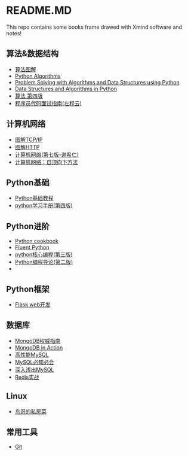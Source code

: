 # README.MD

This repo contains some books frame drawed with Xmind software and notes!

## 算法&数据结构
* [算法图解]()
* [Python Algorithms]()
* [Problem Solving with Algorithms and Data Structures using Python](http://www.interactivepython.org/runestone/static/pythonds/index.html)
* [Data Structures and Algorithms in Python]()
* [算法 第四版](http://vdisk.weibo.com/s/uKgbN23K6OpNt)
* [程序员代码面试指南(左程云)]()

## 计算机网络
* [图解TCP/IP]()
* [图解HTTP](https://blog.csdn.net/zephyr999/article/details/80055420)
* [计算机网络(第七版-谢希仁)]()
* [计算机网络：自顶向下方法]()

## Python基础
* [Python基础教程]()
* [python学习手册(第四版)]()

## Python进阶

* [Python cookbook]()
* [Fluent Python](http://shop.oreilly.com/product/0636920032519.do)
* [python核心编程(第三版)]( )
* [Python编程导论(第二版)](https://github.com/zephyrus9/Notes-of-books-in-Xmind/blob/master/pdf/Python%E7%BC%96%E7%A8%8B%E5%AF%BC%E8%AE%BA.pdf)
* 
## Python框架
* [Flask web开发](https://book.douban.com/subject/26274202/)

## 数据库
* [MongoDB权威指南](https://blog.csdn.net/zephyr999/article/details/80070452)
* [MongoDB in Action]()
* [高性能MySQL]()
* [MySQL必知必会]()
* [深入浅出MySQL]()
* [Redis实战]()

## Linux
* [鸟哥的私房菜]()

## 常用工具
* [Git](https://gitee.com/progit/)